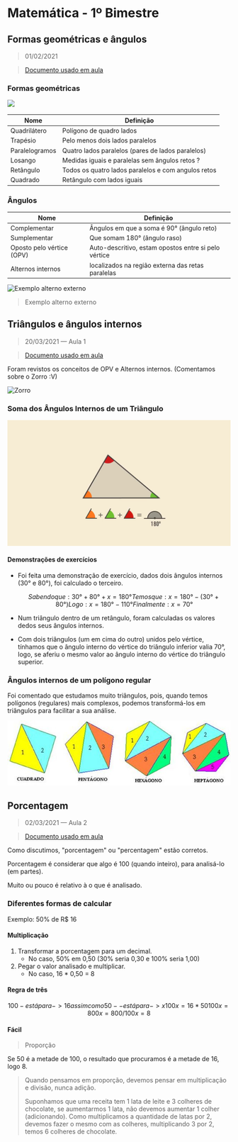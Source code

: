 # Matemática - 1º Bimestre

## Formas geométricas e ângulos
> 01/02/2021

> [Documento usado em aula](./Semana%203.1%20-%20Triângulos%20e%20seus%20Ângulos.pdf)

### Formas geométricas

![](https://external-content.duckduckgo.com/iu/?u=http%3A%2F%2Fimage.slidesharecdn.com%2Fquadrilteros-110312121548-phpapp01%2F95%2Fquadrilteros-6-728.jpg%3Fcb%3D1299932500&f=1&nofb=1)

| Nome           | Definição                                           |
| -------------- | --------------------------------------------------- |
| Quadrilátero   | Polígono de quadro lados                            |
| Trapésio       | Pelo menos dois lados paralelos                     |
| Paralelogramos | Quatro lados paralelos (pares de lados paralelos)   |
| Losango        | Medidas iguais e paralelas sem ângulos retos ?      |
| Retângulo      | Todos os quatro lados paralelos e com angulos retos |
| Quadrado       | Retângulo com lados iguais                          |

### Ângulos

| Nome                      | Definição                                            |
| ------------------------- | ---------------------------------------------------- |
| Complementar              | Ângulos em que a soma é 90° (ângulo reto)            |
| Sumplementar              | Que somam 180° (ângulo raso)                         |
| Oposto pelo vértice (OPV) | Auto-descritivo, estam opostos entre si pelo vértice |
| Alternos internos         | localizados na região externa das retas paralelas    |

![Exemplo alterno externo](https://conhecimentocientifico.r7.com/wp-content/uploads/2020/12/angulos-alternos-internos-o-que-sao-definicao-e-principais-caracteristicas-2-960x523.png)
> Exemplo alterno externo

## Triângulos e ângulos internos
> 20/03/2021 — Aula 1

> [Documento usado em aula](./Semana%203.2%20-%20Soma%20de%20ângulos.pdf)

Foram revistos os conceitos de OPV e Alternos internos.
(Comentamos sobre o Zorro :V)

![Zorro](https://images.hindustantimes.com/rf/image_size_630x354/HT/p2/2019/08/03/Pictures/_0664a0ae-b5af-11e9-895a-bbf3eb4ef5e5.png)

### Soma dos Ângulos Internos de um Triângulo
![Demonstração da soma](./demo_soma_angulos_internos_triangulo.jpg)

#### Demonstrações de exercícios

- Foi feita uma demonstração de exercício, dados dois ângulos internos (30° e 80°), foi calculado o terceiro.

    ```math
    Sabendo que:
    30° + 80° + x = 180°

    Temos que:
    x = 180° - (30° + 80°)

    Logo:
    x = 180° - 110°

    Finalmente:
    x = 70°
    ```

- Num triângulo dentro de um retângulo, foram calculadas os valores dedos seus ângulos internos.
- Com dois triângulos (um em cima do outro) unidos pelo vértice, tínhamos que o ângulo interno do vértice do triângulo inferior valia 70°, logo, se aferiu o mesmo valor ao ângulo interno do vértice do triângulo superior.

### Ângulos internos de um polígono regular
Foi comentado que estudamos muito triângulos, pois, quando temos polígonos (regulares) mais complexos, podemos transformá-los em triângulos para facilitar a sua análise.

![Polígonos regulares em triângulos](poligonos_regulares_em_triangulos.jpg)

## Porcentagem
> 02/03/2021 — Aula 2

> [Documento usado em aula](./Semana%203.3%20-%20Porcentagem%20Fácil.pdf)

Como discutimos, "porcentagem" ou "percentagem" estão corretos.

Porcentagem é considerar que algo é 100 (quando inteiro), para analisá-lo (em partes).

Muito ou pouco é relativo à o que é analisado.

### Diferentes formas de calcular
Exemplo: 50% de R$ 16

#### Multiplicação
1. Transformar a porcentagem para um decimal.
   - No caso, 50% em 0,50 (30% seria 0,30 e 100% seria 1,00)
2. Pegar o valor analisado e multiplicar.
   - No caso, 16 * 0,50 = 8

#### Regra de três
```math
100 - está para -> 16
      assim como
50 -- está para -> x

100x = 16 * 50
100x = 800
x = 800 / 100
x = 8
```

#### Fácil
> Proporção

Se 50 é a metade de 100, o resultado que procuramos é a metade de 16, logo 8.

> Quando pensamos em proporção, devemos pensar em multiplicação e divisão, nunca adição.
>
> Suponhamos que uma receita tem 1 lata de leite e 3 colheres de chocolate, se aumentarmos 1 lata, não devemos aumentar 1 colher (adicionando). Como multiplicamos a quantidade de latas por 2, devemos fazer o mesmo com as colheres, multiplicando 3 por 2, temos 6 colheres de chocolate.
